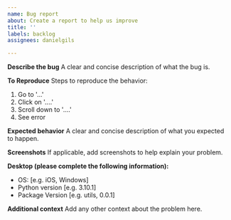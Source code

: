```yaml
---
name: Bug report
about: Create a report to help us improve
title: ''
labels: backlog
assignees: danielgils

---
```


**Describe the bug**
A clear and concise description of what the bug is.

**To Reproduce**
Steps to reproduce the behavior:
1. Go to '...'
2. Click on '....'
3. Scroll down to '....'
4. See error

**Expected behavior**
A clear and concise description of what you expected to happen.

**Screenshots**
If applicable, add screenshots to help explain your problem.

**Desktop (please complete the following information):**
 - OS: [e.g. iOS, Windows]
 - Python version [e.g. 3.10.1]
 - Package Version [e.g. utils, 0.0.1]

**Additional context**
Add any other context about the problem here.
